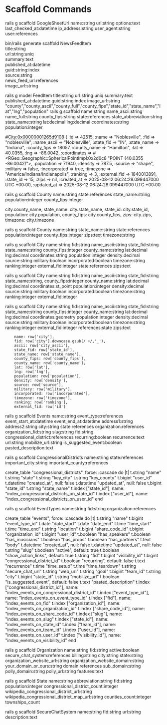 # Scaffold Commands

rails g scaffold GoogleSheetUrl name:string url:string options:text last_checked_at:datetime ip_address:string user_agent:string user:references

bin/rails generate scaffold NewsFeedItem \
  title:string \
  url:string:uniq \
  summary:text \
  published_at:datetime \
  guid:string:index \
  source:string \
  news_feed_url:references \
  image_url:string

rails g model FeedItem title:string url:string:uniq summary:text published_at:datetime guid:string:index image_url:string 
 "county","county_ascii","county_full","county_fips","state_id","state_name","lat","lng","population"
rails g scaffold name:string name_ascii:string name_full:string county_fips:string state:references state_abbreviation:string state_name:string lat:decimal lng:decimal coordinates:string population:integer 

#<City:0x00000001265d9108> {
              :id => 42515,
            :name => "Noblesville",
             :fid => "noblesville",
      :name_ascii => "Noblesville",
       :state_fid => "IN",
      :state_name => "Indiana",
     :county_fips => 18057,
     :county_name => "Hamilton",
             :lat => 40.0355,
             :lng => -86.0042,
     :coordinates => #<RGeo::Geographic::SphericalPointImpl:0x2d0c8 "POINT (40.0355 -86.0042)">,
      :population => 71940,
         :density => 787.5,
          :source => "shape",
        :military => false,
    :incorporated => true,
        :timezone => "America/Indiana/Indianapolis",
         :ranking => 3,
    :external_fid => 1840013891,
        :state_id => 15,
            :zips => nil,
      :created_at => 2025-08-12 06:24:28.099447000 UTC +00:00,
      :updated_at => 2025-08-12 06:24:28.099447000 UTC +00:00
      
      
rails g scaffold County  name:string state:references state_name:string population:integer county_fips:integer 

 city.county_name,
          state_name: city.state_name,
          state_id: city.state_id, 
          population: city.population,
          county_fips: city.county_fips,
          zips: city.zips,
          timezone: city.timezone 

rails g scaffold County name:string state_name:string state:references population:integer county_fips:integer zips:text timezone:string

rails g scaffold City name:string  fid:string name_ascii:string state_fid:string state_name:string county_fips:integer county_name:string lat:decimal lng:decimal coordinates:string population:integer density:decimal source:string military:boolean incorporated:boolean timezone:string ranking:integer external_fid:integer state:references zips:text

rails g scaffold City name:string  fid:string name_ascii:string state_fid:string state_name:string, county_fips:integer county_name:string lat:decimal lng:decimal coordinates:st_point population:integer density:decimal source:string military:boolean incorporated:boolean timezone:string ranking:integer external_fid:integer

rails g scaffold City name:string  fid:string name_ascii:string state_fid:string state_name:string county_fips:integer county_name:string lat:decimal lng:decimal coordinates:geometry population:integer density:decimal source:string military:boolean incorporated:boolean timezone:string ranking:integer external_fid:integer references:state zips:text

        name: row['city'],
        fid: row['city'].downcase.gsub(/ +/,'_'),
        ascii: row['city_ascii'],
        state_fid: row['state_id'],
        state_name: row['state_name'],
        county_fips: row['county_fips'],
        county_name: row['county_name'],
        lat: row['lat'],
        lng: row['lng'],
        population: row['population'], 
        density: row['density'],
        source: row['source'],
        military: row['military'],
        incorporated: row['incorporated'],
        timezone: row['timezone'],
        ranking: row['ranking'],
        external_fid: row['id']

rails g scaffold Events name:string event_type:references event_start_at:datetime event_end_at:datetime address1:string address2:string city:string state:references organization:references organization_fid:string slug:string fid:string congressional_district:references recurring:boolean recurrence:text url:string mobilize_url:string is_suggested_event:boolean pasted_description:text

rails g scaffold CongressionalDistricts name:string state:references important_city:string important_county:references 

  create_table "congressional_districts", force: :cascade do |t|
    t.string "name"
    t.string "state"
    t.string "key_city"
    t.string "key_county"
    t.bigint "user_id"
    t.datetime "created_at", null: false
    t.datetime "updated_at", null: false
    t.bigint "state_id"
    t.string "state_name"
    t.index ["state_id"], name: "index_congressional_districts_on_state_id"
    t.index ["user_id"], name: "index_congressional_districts_on_user_id"
  end

rails g scaffold EventTypes name:string fid:string organization:references 



  create_table "events", force: :cascade do |t|
    t.string "name"
    t.bigint "event_type_id"
    t.date "date_start"
    t.date "date_end"
    t.time "time_start"
    t.time "time_end"
    t.string "location"
    t.bigint "share_code_id"
    t.bigint "organization_id"
    t.bigint "user_id"
    t.boolean "has_speakers"
    t.boolean "has_musicians"
    t.boolean "has_props"
    t.boolean "has_partners"
    t.text "body"
    t.datetime "created_at", null: false
    t.datetime "updated_at", null: false
    t.string "slug"
    t.boolean "active", default: true
    t.boolean "show_action_links", default: true
    t.string "fid"
    t.bigint "visibility_id"
    t.bigint "congressional_district_id"
    t.boolean "recurring", default: false
    t.text "recurrence"
    t.time "time_setup"
    t.time "time_teardown"
    t.string "secure_chat_url"
    t.string "web_url"
    t.string "goal"
    t.bigint "team_id"
    t.string "city"
    t.bigint "state_id"
    t.string "mobilize_url"
    t.boolean "is_suggested_event", default: false
    t.text "pasted_description"
    t.index ["congressional_district_id"], name: "index_events_on_congressional_district_id"
    t.index ["event_type_id"], name: "index_events_on_event_type_id"
    t.index ["fid"], name: "index_events_on_fid"
    t.index ["organization_id"], name: "index_events_on_organization_id"
    t.index ["share_code_id"], name: "index_events_on_share_code_id"
    t.index ["slug"], name: "index_events_on_slug"
    t.index ["state_id"], name: "index_events_on_state_id"
    t.index ["team_id"], name: "index_events_on_team_id"
    t.index ["user_id"], name: "index_events_on_user_id"
    t.index ["visibility_id"], name: "index_events_on_visibility_id"
  end

rails g scaffold Organization name:string fid:string active:boolean secure_chat_system:references billing:string city:string state:string organization_website_url:string organization_website_domain:string your_domain_or_ours:string domain:references sub_domain:string polly_domain:string polly_url:string features:text

rails g scaffold State name:string abbreviation:string fid:string population:integer congressional_district_count:integer wikipedia_congressional_district_url:string wikipedia_congressional_district_map_url:string counties_count:integer townships_count

rails g scaffold SecureChatSystem name:string fid:string url:string description:text